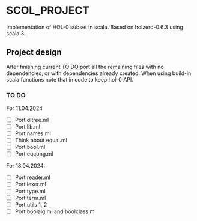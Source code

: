 # SCOL_PROJECT

Implementation of HOL-0 subset in scala. Based on holzero-0.6.3 using scala 3.

## Project design

After finishing current TO DO port all the remaining files with
no dependencies, or with dependencies already created.
When using build-in scala functions note that in code to keep
hol-0 API.

### TO DO

For 11.04.2024

- [ ] Port dltree.ml
- [ ] Port lib.ml
- [ ] Port names.ml
- [ ] Think about equal.ml
- [ ] Port bool.ml
- [ ] Port eqcong.ml

For 18.04.2024:

- [ ] Port reader.ml
- [ ] Port lexer.ml
- [ ] Port type.ml
- [ ] Port term.ml
- [ ] Port utils 1, 2
- [ ] Port boolalg.ml and boolclass.ml
